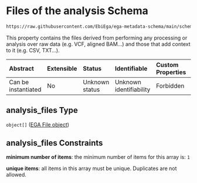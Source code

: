 # Files of the analysis Schema

```txt
https://raw.githubusercontent.com/EbiEga/ega-metadata-schema/main/schemas/EGA.analysis.json#/properties/analysis_files
```

This property contains the files derived from performing any processing or analysis over raw data (e.g. VCF, aligned BAM...) and those that add context to it (e.g. CSV, TXT...).

| Abstract            | Extensible | Status         | Identifiable            | Custom Properties | Additional Properties | Access Restrictions | Defined In                                                                       |
| :------------------ | :--------- | :------------- | :---------------------- | :---------------- | :-------------------- | :------------------ | :------------------------------------------------------------------------------- |
| Can be instantiated | No         | Unknown status | Unknown identifiability | Forbidden         | Forbidden             | none                | [EGA.analysis.json\*](../../../schemas/EGA.analysis.json "open original schema") |

## analysis\_files Type

`object[]` ([EGA File object](ega-12-definitions-ega-file-object.md))

## analysis\_files Constraints

**minimum number of items**: the minimum number of items for this array is: `1`

**unique items**: all items in this array must be unique. Duplicates are not allowed.
